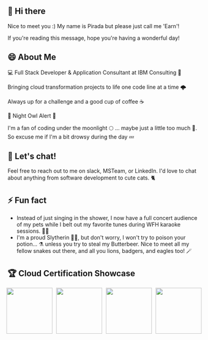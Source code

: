 ## 👋 Hi there

Nice to meet you :) My name is Pirada but please just call me 'Earn'!

If you're reading this message, hope you're having a wonderful day!

## 😄 About Me

💻 Full Stack Developer & Application Consultant at IBM Consulting 💼

Bringing cloud transformation projects to life one code line at a time 🌩️

Always up for a challenge and a good cup of coffee ☕️

🌃 Night Owl Alert 🌃

I'm a fan of coding under the moonlight 🌕 ... maybe just a little too much 🙈. So excuse me if I'm a bit drowsy during the day 💤

## 💬 Let's chat!

Feel free to reach out to me on slack, MSTeam, or LinkedIn. I'd love to chat about anything from software development to cute cats. 🐈 

## ⚡ Fun fact

- Instead of just singing in the shower, I now have a full concert audience of my pets while I belt out my favorite tunes during WFH karaoke sessions. 🎤🎶
- I'm a proud Slytherin 🐍💚, but don't worry, I won't try to poison your potion... ⚗️ unless you try to steal my Butterbeer. Nice to meet all my fellow snakes out there, and all you lions, badgers, and eagles too! 🪄

## 🏆 Cloud Certification Showcase

<div style="display: flex; justify-content: center;">
  <img src="https://user-images.githubusercontent.com/102285772/220892743-a020dd08-6440-4ec6-ab37-d473dd6f0338.png" style="width: 120px; height: 120px; margin-right: 10px;">
  <img src="https://user-images.githubusercontent.com/102285772/220892710-2d310280-701d-4ad8-8fc3-99935be152f2.png" style="width: 120px; height: 120px; margin-right: 10px;">
  <img src="https://user-images.githubusercontent.com/102285772/220892570-d8b099a5-09da-4b08-8b46-30f85d457dd4.png" style="width: 120px; height: 120px; margin-right: 10px;">
  <img src="https://user-images.githubusercontent.com/102285772/220892487-5de1c4e5-de16-4872-bbd3-c40309b2314e.png" style="width: 120px; height: 120px;">
</div>

<!--
**ibm-pirada/ibm-pirada** is a ✨ _special_ ✨ repository because its `README.md` (this file) appears on your GitHub profile.

Here are some ideas to get you started:

- 🔭 I’m currently working on ...
- 🌱 I’m currently learning ...
- 👯 I’m looking to collaborate on ...
- 🤔 I’m looking for help with ...
- 💬 Ask me about ...
- 📫 How to reach me: ...
- 😄 Pronouns: ...
- ⚡ Fun fact: ...
-->
